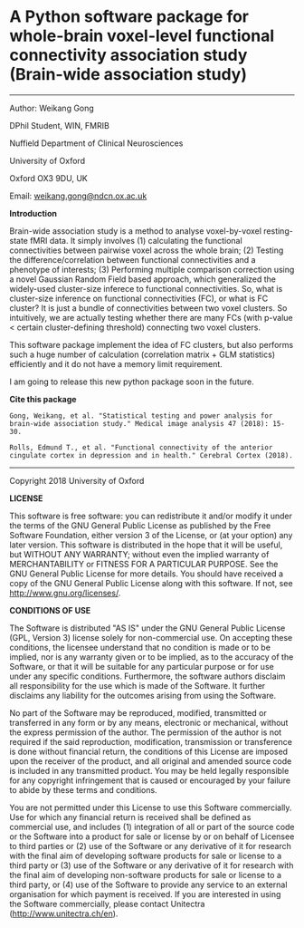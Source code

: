 # A Python software package for whole-brain voxel-level functional connectivity association study (Brain-wide association study)

 - - - - - - - - - - - - - - - - - - - - - - - - - - - - - - - - - - - - - - - - - - - - - - - - - - - - - - - - - - - -
Author: Weikang Gong

DPhil Student, WIN, FMRIB

Nuffield Department of Clinical Neurosciences

University of Oxford

Oxford OX3 9DU, UK

Email: weikang.gong@ndcn.ox.ac.uk

**Introduction**

Brain-wide association study is a method to analyse voxel-by-voxel resting-state fMRI data. It simply involves (1) calculating the functional connectivities between pairwise voxel across the whole brain; (2) Testing the difference/correlation between functional connectivities and a phenotype of interests; (3) Performing multiple comparison correction using a novel Gaussian Random Field based approach, which generalized the widely-used cluster-size inferece to functional connectivities. So, what is cluster-size inference on functional connectivities (FC), or what is FC cluster? It is just a bundle of connectivities between two voxel clusters. So intuitively, we are actually testing whether there are many FCs (with p-value < certain cluster-defining threshold) connecting two voxel clusters.

This software package implement the idea of FC clusters, but also performs such a huge number of calculation (correlation matrix + GLM statistics) efficiently and it do not have a memory limit requirement.

I am going to release this new python package soon in the future.

**Cite this package**
```
Gong, Weikang, et al. "Statistical testing and power analysis for brain-wide association study." Medical image analysis 47 (2018): 15-30.

Rolls, Edmund T., et al. "Functional connectivity of the anterior cingulate cortex in depression and in health." Cerebral Cortex (2018).
```


------------------------------------------------------------------------------------------------------------------------
Copyright 2018 University of Oxford

**LICENSE**

This software is free software: you can redistribute it and/or modify it under the terms of the GNU General Public License as published by the Free Software Foundation, either version 3 of the License, or (at your option) any later version. This software is distributed in the hope that it will be useful, but WITHOUT ANY WARRANTY; without even the implied warranty of MERCHANTABILITY or FITNESS FOR A PARTICULAR PURPOSE. See the GNU General Public License for more details. You should have received a copy of the GNU General Public License along with this software. If not, see http://www.gnu.org/licenses/.



**CONDITIONS OF USE**

The Software is distributed "AS IS" under the GNU General Public License (GPL, Version 3) license solely for non-commercial use. On accepting these conditions, the licensee understand that no condition is made or to be implied, nor is any warranty given or to be implied, as to the accuracy of the Software, or that it will be suitable for any particular purpose or for use under any specific conditions. Furthermore, the software authors disclaim all responsibility for the use which is made of the Software. It further disclaims any liability for the outcomes arising from using the Software.

No part of the Software may be reproduced, modified, transmitted or transferred in any form or by any means, electronic or mechanical, without the express permission of the author. The permission of the author is not required if the said reproduction, modification, transmission or transference is done without financial return, the conditions of this License are imposed upon the receiver of the product, and all original and amended source code is included in any transmitted product. You may be held legally responsible for any copyright infringement that is caused or encouraged by your failure to abide by these terms and conditions.

You are not permitted under this License to use this Software commercially. Use for which any financial return is received shall be defined as commercial use, and includes (1) integration of all or part of the source code or the Software into a product for sale or license by or on behalf of Licensee to third parties or (2) use of the Software or any derivative of it for research with the final aim of developing software products for sale or license to a third party or (3) use of the Software or any derivative of it for research with the final aim of developing non-software products for sale or license to a third party, or (4) use of the Software to provide any service to an external organisation for which payment is received. If you are interested in using the Software commercially, please contact Unitectra (http://www.unitectra.ch/en).


